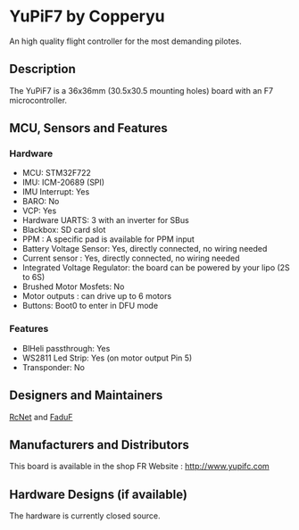 # YuPiF7 by Copperyu

An high quality flight controller for the most demanding pilotes.

## Description

The YuPiF7 is a 36x36mm (30.5x30.5 mounting holes) board with an F7 microcontroller.

## MCU, Sensors and Features

### Hardware
  - MCU: STM32F722
  - IMU: ICM-20689 (SPI)
  - IMU Interrupt: Yes
  - BARO: No
  - VCP: Yes
  - Hardware UARTS: 3 with an inverter for SBus
  - Blackbox: SD card slot
  - PPM : A specific pad is available for PPM input
  - Battery Voltage Sensor: Yes, directly connected, no wiring needed
  - Current sensor : Yes, directly connected, no wiring needed
  - Integrated Voltage Regulator: the board can be powered by your lipo (2S to 6S)
  - Brushed Motor Mosfets: No
  - Motor outputs : can drive up to 6 motors
  - Buttons: Boot0 to enter in DFU mode

### Features
  - BlHeli passthrough: Yes
  - WS2811 Led Strip: Yes (on motor output Pin 5)
  - Transponder: No

## Designers and Maintainers
[RcNet](https://github.com/ted-rcnet) and [FaduF](https://github.com/Faduf)

## Manufacturers and Distributors

This board is available in the shop FR Website : http://www.yupifc.com

## Hardware Designs (if available)

The hardware is currently closed source.
